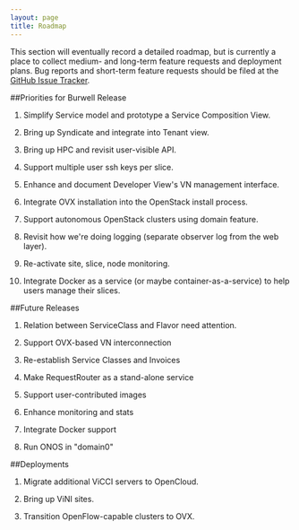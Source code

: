 ```yaml
---
layout: page
title: Roadmap
---
```


This section will eventually record a detailed roadmap, but is
currently a place to collect medium- and long-term feature requests
and deployment plans. Bug reports and short-term feature requests
should be filed at the [GitHub Issue
Tracker](https://github.com/open-cloud/xos/issues).

##Priorities for Burwell Release

1. Simplify Service model and prototype a Service Composition View.

2. Bring up Syndicate and integrate into Tenant view.

3. Bring up HPC and revisit user-visible API.

4. Support multiple user ssh keys per slice.

5. Enhance and document Developer View's VN management interface.

6. Integrate OVX installation into the OpenStack install process.

7. Support autonomous OpenStack clusters using domain feature.

8. Revisit how we're doing logging (separate observer log from
   the web layer).

9. Re-activate site, slice, node monitoring.

10. Integrate Docker as a service (or maybe container-as-a-service)
    to help users manage their slices.

##Future Releases

1. Relation between ServiceClass and Flavor need attention.

2. Support OVX-based VN interconnection

3. Re-establish Service Classes and Invoices

4. Make RequestRouter as a stand-alone service

5. Support user-contributed images

6. Enhance monitoring and stats

7. Integrate Docker support

8. Run ONOS in "domain0"

##Deployments

1. Migrate additional ViCCI servers to OpenCloud.

2. Bring up ViNI sites.

3. Transition OpenFlow-capable clusters to OVX.

